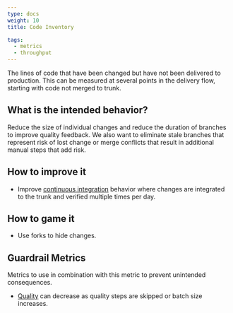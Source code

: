 ```yaml
---
type: docs
weight: 10
title: Code Inventory

tags:
  - metrics
  - throughput
---
```


The lines of code that have been changed but have not been delivered to production. This can be measured at several points in the
delivery flow, starting with code not merged to trunk.

## What is the intended behavior?

Reduce the size of individual changes and reduce the duration of branches to improve quality feedback. We also want to
eliminate stale branches that represent risk of lost change or merge conflicts that result in additional
manual steps that add risk.

## How to improve it

- Improve [continuous integration](/en/metrics/integration-frequency) behavior where changes are integrated to the trunk and
  verified multiple times per day.

## How to game it

- Use forks to hide changes.

## Guardrail Metrics

Metrics to use in combination with this metric to prevent unintended consequences.

- [Quality](/en/metrics/defect-rate) can decrease as quality steps are skipped or batch size increases.
